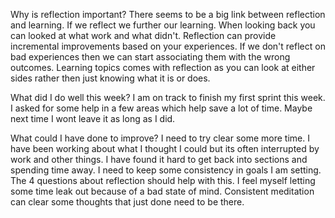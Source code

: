 Why is reflection important?
There seems to be a big link between reflection and learning. If we reflect we further our learning. When looking back you can looked at what work and what didn't. Reflection can provide incremental improvements based on your experiences. If we don't reflect on bad experiences then we can start associating them with the wrong outcomes. Learning topics comes with reflection as you can look at either sides rather then just knowing what it is or does.

What did I do well this week?
I am on track to finish my first sprint this week. I asked for some help in a few areas which help save a lot of time. Maybe next time I wont leave it as long as I did.

What could I have done to improve?
I need to try clear some more time. I have been working about what I thought I could but its often interrupted by work and other things. I have found it hard to get back into sections and spending time away. I need to keep some consistency in goals I am setting. The 4 questions about reflection should help with this. I feel myself letting some time leak out because of a bad state of mind. Consistent meditation can clear some thoughts that just done need to be there.
